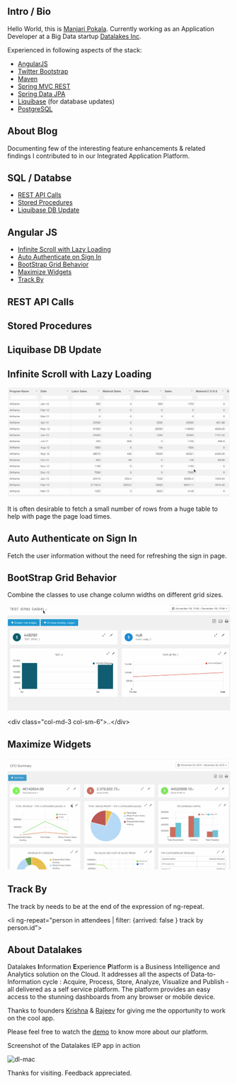 
## Intro / Bio

Hello World, this is [Manjari Pokala](https://www.linkedin.com/in/manjari-pokala). Currently working as an Application Developer at a Big Data startup [Datalakes Inc](http://www.datalakes.com). 

Experienced in following aspects of the stack:

* [AngularJS](http://angularjs.org/)
* [Twitter Bootstrap](http://getbootstrap.com/)
* [Maven](http://maven.apache.org/)
* [Spring MVC REST](http://spring.io/guides/gs/rest-service/)
* [Spring Data JPA](http://projects.spring.io/spring-data-jpa/)
* [Liquibase](http://www.liquibase.org/) (for database updates)
* [PostgreSQL](https://www.postgresql.org/)

## About Blog

Documenting few of the interesting feature enhancements & related findings I contributed to in our Integrated Application Platform.  

## SQL / Databse

- [REST API Calls](#rest-api-calls)
- [Stored Procedures](#stored-procedures)
- [Liquibase DB Update](#liquibase-db-update)


## Angular JS

-	[Infinite Scroll with Lazy Loading](#infinite-scroll-with-lazy-loading)
-	[Auto Authenticate on Sign In](#auto-authenticate-on-sign-in)
-	[BootStrap Grid Behavior](#bootstrap-grid-behavior)
-	[Maximize Widgets](#maximize-widgets)
- [Track By](#track-by)


REST API Calls
--------------



Stored Procedures
-----------------



Liquibase DB Update
-------------------



Infinite Scroll with Lazy Loading
---------------------------------

![lazyload](gifs/lazyload.gif)

It is often desirable to fetch a small number of rows from a huge table to help with page the page load times.


Auto Authenticate on Sign In
----------------------------

Fetch the user information without the need for refreshing the sign in page.

BootStrap Grid Behavior
-----------------------

Combine the classes to use change column widths on different grid sizes.

![dash_col](gifs/dash_col.gif)

\<div class="col-md-3 col-sm-6">..\</div>

Maximize Widgets
----------------

![dash_max](gifs/dash_max.gif)

Track By
--------

The track by needs to be at the end of the expression of ng-repeat.

\<li ng-repeat="person in attendees | filter: {arrived: false } track by person.id">





## About Datalakes

Datalakes **I**nformation **E**xperience **P**latform is a Business Intelligence and Analytics solution on the Cloud. It addresses all the aspects of Data-to-Information cycle : Acquire, Process, Store, Analyze, Visualize and Publish - all delivered as a self service platform. The platform provides an easy access to the stunning dashboards from any browser or mobile device.

Thanks to founders [Krishna](https://www.linkedin.com/in/krishnaanisetty) & [Rajeev](https://www.linkedin.com/in/rajeevps) for giving me the opportunity to work on the cool app. 

Please feel free to watch the [demo](http://datalakes.com/demo/) to know more about our platform.

Screenshot of the Datalakes IEP app in action

![dl-mac](http://datalakes.com/wp-content/uploads/2014/03/imac.png)

Thanks for visiting. Feedback appreciated.
